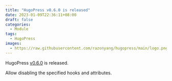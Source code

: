 ```yaml
---
title: "HugoPress v0.6.0 is released"
date: 2023-01-09T22:36:11+08:00
draft: false
categories:
  - Module
tags:
  - HugoPress
images:
  - https://raw.githubusercontent.com/razonyang/hugopress/main/logo.png
---
```


HugoPress [v0.6.0](https://github.com/razonyang/hugopress/releases/tag/v0.6.0) is released.

<!--more-->

Allow disabling the specified hooks and attributes.
